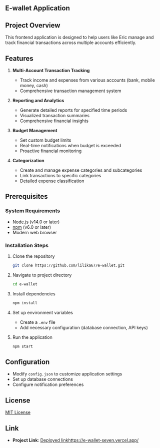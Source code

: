 ## E-wallet Application

## Project Overview

This frontend application is designed to help users like Eric manage and track financial transactions across multiple accounts efficiently.

## Features

1. **Multi-Account Transaction Tracking**
   - Track income and expenses from various accounts (bank, mobile money, cash)
   - Comprehensive transaction management system

2. **Reporting and Analytics**
   - Generate detailed reports for specified time periods
   - Visualized transaction summaries
   - Comprehensive financial insights

3. **Budget Management**
   - Set custom budget limits
   - Real-time notifications when budget is exceeded
   - Proactive financial monitoring

4. **Categorization**
   - Create and manage expense categories and subcategories
   - Link transactions to specific categories
   - Detailed expense classification

## Prerequisites

### System Requirements
- [Node.js](https://nodejs.org/) (v14.0 or later)
- [npm](https://www.npmjs.com/) (v6.0 or later)
- Modern web browser

### Installation Steps
1. Clone the repository
   ```bash
   git clone https://github.com/lilika67/e-wallet.git
   ```

2. Navigate to project directory
   ```bash
   cd e-wallet
   ```

3. Install dependencies
   ```bash
   npm install
   ```

4. Set up environment variables
   - Create a `.env` file
   - Add necessary configuration (database connection, API keys)

5. Run the application
   ```bash
   npm start
   ```

## Configuration

- Modify `config.json` to customize application settings
- Set up database connections
- Configure notification preferences

## License
[MIT License](https://opensource.org/licenses/MIT)

## Link

- **Project Link**: [Deployed link]()https://e-wallet-seven.vercel.app/
